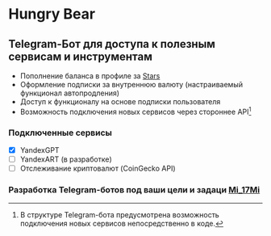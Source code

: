 # Hungry Bear
## Telegram-Бот для доступа к полезным сервисам и инструментам

* Пополнение баланса в профиле за [Stars](https://telegram.org/blog/telegram-stars/ru?ln=a)
* Оформление подписки за внутреннюю валюту (настраиваемый функционал автопродления)
* Доступ к функционалу на основе подписки пользователя
* Возможность подключения новых сервисов через стороннее API[^1]

### Подключенные сервисы
- [x] YandexGPT
- [ ] YandexART (в разработке)
- [ ] Отслеживание криптовалют (CoinGecko API)

### Разработка Telegram-ботов под ваши цели и задаци [Mi_17Mi](t.me/mi_17mi)

[^1]: В структуре Telegram-бота предусмотрена возможность подключения новых сервисов непосредственно в коде.
